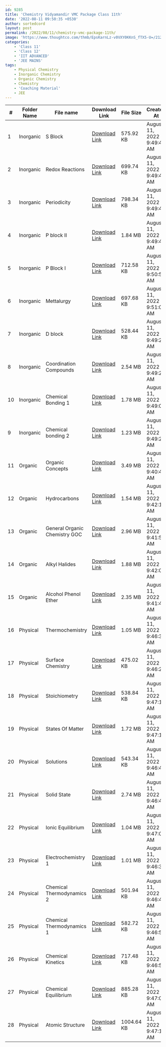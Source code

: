 ```yaml
---
id: 9285
title: 'Chemistry Vidyamandir VMC Package Class 11th'
date: '2022-08-11 09:50:35 +0530'
author: sortedcord
layout: post
permalink: /2022/08/11/chemistry-vmc-package-11th/
image: 'https://www.thoughtco.com/thmb/EpsKarnLz-v0VXY0KKnS_fTX5-U=/2121x1414/filters:fill(auto,1)/GettyImages-545286316-433dd345105e4c6ebe4cdd8d2317fdaa.jpg'
categories:
    - 'Class 11'
    - 'Class 12'
    - 'IIT ADVANCED'
    - 'JEE MAINS'
tags:
    - Physical Chemistry
    - Inorganic Chemistry
    - Organic Chemistry
    - Chemistry
    - 'Coaching Material'
    - JEE
---
```


| #  | Folder Name | File name                     | Download Link                              | File Size  | Created At                    |
|----|-------------|-------------------------------|--------------------------------------------|------------|-------------------------------|
| 1  | Inorganic   | S Block                       | [Download Link](https://shorturl.at/kmnq4) | 575.92 KB  | August 11, 2022 at 9:49:45 AM |
| 2  | Inorganic   | Redox Reactions               | [Download Link](https://shorturl.at/bijOS) | 699.74 KB  | August 11, 2022 at 9:49:43 AM |
| 3  | Inorganic   | Periodicity                   | [Download Link](https://shorturl.at/cegkZ) | 798.34 KB  | August 11, 2022 at 9:49:44 AM |
| 4  | Inorganic   | P block II                    | [Download Link](https://shorturl.at/djlpC) | 1.84 MB    | August 11, 2022 at 9:49:44 AM |
| 5  | Inorganic   | P Block I                     | [Download Link](https://shorturl.at/fw034) | 712.58 KB  | August 11, 2022 at 9:50:59 AM |
| 6  | Inorganic   | Mettalurgy                    | [Download Link](https://shorturl.at/aqwRU) | 697.68 KB  | August 11, 2022 at 9:51:02 AM |
| 7  | Inorganic   | D block                       | [Download Link](https://shorturl.at/cejr4) | 528.44 KB  | August 11, 2022 at 9:49:24 AM |
| 8  | Inorganic   | Coordination Compounds        | [Download Link](https://shorturl.at/kptX5) | 2.54 MB    | August 11, 2022 at 9:49:22 AM |
| 10 | Inorganic   | Chemical Bonding 1            | [Download Link](https://shorturl.at/nqtyZ) | 1.78 MB    | August 11, 2022 at 9:49:09 AM |
| 9  | Inorganic   | Chemical bonding 2            | [Download Link](https://shorturl.at/IJLRT) | 1.23 MB    | August 11, 2022 at 9:49:21 AM |
| 11 | Organic     | Organic Concepts              | [Download Link](https://shorturl.at/bJZ05) | 3.49 MB    | August 11, 2022 at 9:40:41 AM |
| 12 | Organic     | Hydrocarbons                  | [Download Link](https://shorturl.at/iJRVX) | 1.54 MB    | August 11, 2022 at 9:42:18 AM |
| 13 | Organic     | General Organic Chemistry GOC | [Download Link](https://shorturl.at/gHZ16) | 2.96 MB    | August 11, 2022 at 9:41:52 AM |
| 14 | Organic     | Alkyl Halides                 | [Download Link](https://shorturl.at/afux4) | 1.88 MB    | August 11, 2022 at 9:42:06 AM |
| 15 | Organic     | Alcohol Phenol Ether          | [Download Link](https://shorturl.at/djNSZ) | 2.35 MB    | August 11, 2022 at 9:41:49 AM |
| 16 | Physical    | Thermochemistry               | [Download Link](https://shorturl.at/flMQY) | 1.05 MB    | August 11, 2022 at 9:46:32 AM |
| 17 | Physical    | Surface Chemistry             | [Download Link](https://shorturl.at/jlp06) | 475.02 KB  | August 11, 2022 at 9:46:22 AM |
| 18 | Physical    | Stoichiometry                 | [Download Link](https://shorturl.at/bFIP2) | 538.84 KB  | August 11, 2022 at 9:47:14 AM |
| 19 | Physical    | States Of Matter              | [Download Link](https://shorturl.at/gqxY9) | 1.72 MB    | August 11, 2022 at 9:47:11 AM |
| 20 | Physical    | Solutions                     | [Download Link](https://shorturl.at/COW27) | 543.34 KB  | August 11, 2022 at 9:46:40 AM |
| 21 | Physical    | Solid State                   | [Download Link](https://shorturl.at/NPRS4) | 2.74 MB    | August 11, 2022 at 9:46:45 AM |
| 22 | Physical    | Ionic Equilibrium             | [Download Link](https://shorturl.at/uZ238) | 1.04 MB    | August 11, 2022 at 9:47:02 AM |
| 23 | Physical    | Electrochemistry 1            | [Download Link](https://shorturl.at/iNT16) | 1.01 MB    | August 11, 2022 at 9:46:36 AM |
| 24 | Physical    | Chemical Thermodynamics 2     | [Download Link](https://shorturl.at/SVWY4) | 501.94 KB  | August 11, 2022 at 9:46:49 AM |
| 25 | Physical    | Chemical Thermodynamics 1     | [Download Link](https://shorturl.at/bHJMX) | 582.72 KB  | August 11, 2022 at 9:46:54 AM |
| 26 | Physical    | Chemical Kinetics             | [Download Link](https://shorturl.at/kmsz4) | 717.48 KB  | August 11, 2022 at 9:46:58 AM |
| 27 | Physical    | Chemical Equilibrium          | [Download Link](https://shorturl.at/DENPS) | 885.28 KB  | August 11, 2022 at 9:47:05 AM |
| 28 | Physical    | Atomic Structure              | [Download Link](https://shorturl.at/hIVZ5) | 1004.64 KB | August 11, 2022 at 9:47:16 AM |
